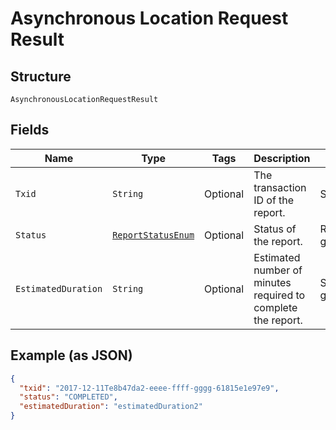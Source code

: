 
# Asynchronous Location Request Result

## Structure

`AsynchronousLocationRequestResult`

## Fields

| Name | Type | Tags | Description | Getter | Setter |
|  --- | --- | --- | --- | --- | --- |
| `Txid` | `String` | Optional | The transaction ID of the report. | String getTxid() | setTxid(String txid) |
| `Status` | [`ReportStatusEnum`](../../doc/models/report-status-enum.md) | Optional | Status of the report. | ReportStatusEnum getStatus() | setStatus(ReportStatusEnum status) |
| `EstimatedDuration` | `String` | Optional | Estimated number of minutes required to complete the report. | String getEstimatedDuration() | setEstimatedDuration(String estimatedDuration) |

## Example (as JSON)

```json
{
  "txid": "2017-12-11Te8b47da2-eeee-ffff-gggg-61815e1e97e9",
  "status": "COMPLETED",
  "estimatedDuration": "estimatedDuration2"
}
```

